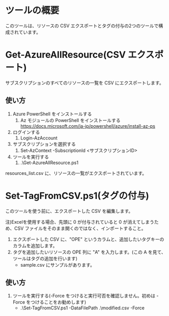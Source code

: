 # ツールの概要
このツールは、リソースの CSV エクスポートとタグの付与の2つのツールで構成されています。

# Get-AzureAllResource(CSV エクスポート)
サブスクリプションのすべてのリソースの一覧を CSV にエクスポートします。

## 使い方
1. Azure PowerShell をインストールする
   1. Az モジュールの PowerShell をインストールする<br/>
   https://docs.microsoft.com/ja-jp/powershell/azure/install-az-ps
2. ログインする
   1. Login-AzAccount
3. サブスクリプションを選択する
   1. Set-AzContext -SubscriptionId <サブスクリプションID>
4. ツールを実行する
   1. .\Get-AzureAllResource.ps1

resources_list.csv に、リソースの一覧がエクスポートされています。

# Set-TagFromCSV.ps1(タグの付与)
このツールを使う前に、エクスポートした CSV を編集します。

注)Excelを使用する場合、先頭に 0 が付与されていると 0 が消えてしまうため、CSV ファイルをそのまま開くのではなく、インポートすること。

1. エクスポートした CSV に、"OPE" というカラムと、追加したいタグキーのカラムを追加します。
2. タグを追加したいリソースの OPE 列に "A" を入力します。(この A を見て、ツールはタグの追加を行います)
   - sample.csv にサンプルがあります。

## 使い方
1. ツールを実行する(-Force をつけると実行可否を確認しません。初めは -Force をつけることをお勧めします)
   - .\Set-TagFromCSV.ps1 -DataFilePath .\modified.csv -Force
